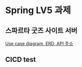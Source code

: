 # Spring LV5 과제

## 스파르타 굿즈 사이트 서버

[Use case diagram, ERD, API 주소](https://tough-spectacles-432.notion.site/Spring-lv5-314e79d3a5314c1c96dfc869545de45b?pvs=4)
 

## CICD test